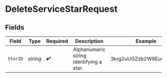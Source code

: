# DeleteServiceStarRequest


## Fields

| Field                                   | Type                                    | Required                                | Description                             | Example                                 |
| --------------------------------------- | --------------------------------------- | --------------------------------------- | --------------------------------------- | --------------------------------------- |
| `StarID`                                | *string*                                | :heavy_check_mark:                      | Alphanumeric string identifying a star. | 3krg2uUGZzb2W9Euo4moOY                  |